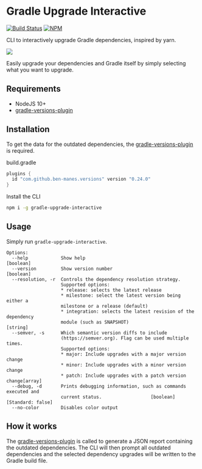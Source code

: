 # Gradle Upgrade Interactive

[![Build Status](https://travis-ci.org/kevcodez/gradle-upgrade-interactive.svg?branch=master)](https://travis-ci.org/kevcodez/gradle-upgrade-interactive)
[![NPM](https://img.shields.io/npm/v/gradle-upgrade-interactive)](https://www.npmjs.com/package/gradle-upgrade-interactive)

CLI to interactively upgrade Gradle dependencies, inspired by yarn.

![](https://raw.githubusercontent.com/kevcodez/gradle-upgrade-interactive/master/cli.gif)

Easily upgrade your dependencies and Gradle itself by simply selecting what you want to upgrade.

## Requirements

- NodeJS 10+
- [gradle-versions-plugin](https://github.com/ben-manes/gradle-versions-plugin)

## Installation

To get the data for the outdated dependencies, the [gradle-versions-plugin](https://github.com/ben-manes/gradle-versions-plugin) is required.

build.gradle

```groovy
plugins {
  id "com.github.ben-manes.versions" version "0.24.0"
}
```

Install the CLI

```sh
npm i -g gradle-upgrade-interactive
```

## Usage

Simply run `gradle-upgrade-interactive`.

```
Options:
  --help            Show help                                          [boolean]
  --version         Show version number                                [boolean]
  --resolution, -r  Controls the dependency resolution strategy.
                    Supported options:
                    * release: selects the latest release
                    * milestone: select the latest version being either a
                    milestone or a release (default)
                    * integration: selects the latest revision of the dependency
                    module (such as SNAPSHOT)                           [string]
  --semver, -s      Which semantic version diffs to include
                    (https://semver.org). Flag can be used multiple times.
                    Supported options:
                    * major: Include upgrades with a major version change
                    * minor: Include upgrades with a minor version change
                    * patch: Include upgrades with a patch version change[array]
  --debug, -d       Prints debugging information, such as commands executed and
                    current status.                  [boolean] [Standard: false]
  --no-color        Disables color output
```

## How it works

The [gradle-versions-plugin](https://github.com/ben-manes/gradle-versions-plugin) is called to generate a JSON report containing the outdated dependencies.
The CLI will then prompt all outdated dependencies and the selected dependency upgrades will be written to the Gradle build file.
